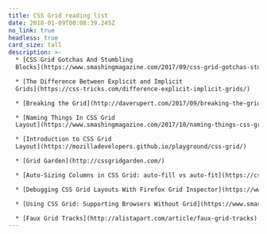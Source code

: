 ```yaml
---
title: CSS Grid reading list
date: 2018-01-09T00:08:39.245Z
no_link: true
headless: true
card_size: tall
description: >-
  * [CSS Grid Gotchas And Stumbling
  Blocks](https://www.smashingmagazine.com/2017/09/css-grid-gotchas-stumbling-blocks/)

  * [The Difference Between Explicit and Implicit
  Grids](https://css-tricks.com/difference-explicit-implicit-grids/)

  * [Breaking the Grid](http://daverupert.com/2017/09/breaking-the-grid/)

  * [Naming Things In CSS Grid
  Layout](https://www.smashingmagazine.com/2017/10/naming-things-css-grid-layout/)

  * [Introduction to CSS Grid
  Layout](https://mozilladevelopers.github.io/playground/css-grid/)

  * [Grid Garden](http://cssgridgarden.com/)

  * [Auto-Sizing Columns in CSS Grid: auto-fill vs auto-fit](https://css-tricks.com/auto-sizing-columns-css-grid-auto-fill-vs-auto-fit/)

  * [Debugging CSS Grid Layouts With Firefox Grid Inspector](https://www.smashingmagazine.com/2017/12/grid-inspector/)

  * [Using CSS Grid: Supporting Browsers Without Grid](https://www.smashingmagazine.com/2017/11/css-grid-supporting-browsers-without-grid/)

  * [Faux Grid Tracks](http://alistapart.com/article/faux-grid-tracks)
---
```

